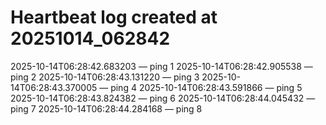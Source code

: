 # Heartbeat log created at 20251014_062842
2025-10-14T06:28:42.683203 — ping 1
2025-10-14T06:28:42.905538 — ping 2
2025-10-14T06:28:43.131220 — ping 3
2025-10-14T06:28:43.370005 — ping 4
2025-10-14T06:28:43.591866 — ping 5
2025-10-14T06:28:43.824382 — ping 6
2025-10-14T06:28:44.045432 — ping 7
2025-10-14T06:28:44.284168 — ping 8
